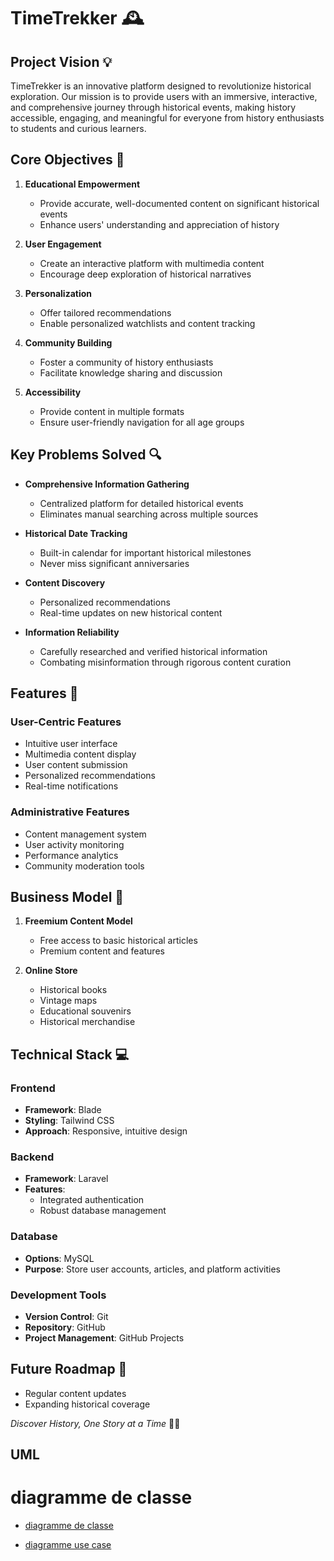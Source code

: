 # TimeTrekker 🕰️

## Project Vision 💡

TimeTrekker is an innovative platform designed to revolutionize historical exploration. Our mission is to provide users with an immersive, interactive, and comprehensive journey through historical events, making history accessible, engaging, and meaningful for everyone from history enthusiasts to students and curious learners.

## Core Objectives 🎯

1. **Educational Empowerment** 
   - Provide accurate, well-documented content on significant historical events
   - Enhance users' understanding and appreciation of history

2. **User Engagement**
   - Create an interactive platform with multimedia content
   - Encourage deep exploration of historical narratives

3. **Personalization**
   - Offer tailored recommendations
   - Enable personalized watchlists and content tracking

4. **Community Building**
   - Foster a community of history enthusiasts
   - Facilitate knowledge sharing and discussion

5. **Accessibility**
   - Provide content in multiple formats 
   - Ensure user-friendly navigation for all age groups

## Key Problems Solved 🔍

- **Comprehensive Information Gathering**
  - Centralized platform for detailed historical events
  - Eliminates manual searching across multiple sources

- **Historical Date Tracking**
  - Built-in calendar for important historical milestones
  - Never miss significant anniversaries

- **Content Discovery**
  - Personalized recommendations
  - Real-time updates on new historical content

- **Information Reliability**
  - Carefully researched and verified historical information
  - Combating misinformation through rigorous content curation

## Features 🌟

### User-Centric Features
- Intuitive user interface
- Multimedia content display
- User content submission
- Personalized recommendations
- Real-time notifications

### Administrative Features
- Content management system
- User activity monitoring
- Performance analytics
- Community moderation tools

## Business Model 💼

1. **Freemium Content Model**
   - Free access to basic historical articles
   - Premium content and features

2. **Online Store**
   - Historical books
   - Vintage maps
   - Educational souvenirs
   - Historical merchandise

## Technical Stack 💻

### Frontend
- **Framework**: Blade
- **Styling**: Tailwind CSS 
- **Approach**: Responsive, intuitive design

### Backend
- **Framework**: Laravel
- **Features**: 
  - Integrated authentication
  - Robust database management

### Database
- **Options**: MySQL 
- **Purpose**: Store user accounts, articles, and platform activities

### Development Tools
- **Version Control**: Git
- **Repository**: GitHub
- **Project Management**:  GitHub Projects

## Future Roadmap 🚀
- Regular content updates
- Expanding historical coverage

*Discover History, One Story at a Time* 📜✨



## UML 

# diagramme de classe 
- <a href ="https://lucid.app/lucidchart/c1b3d48c-ea11-4baa-a6d0-bd6f8fa1b810/edit?beaconFlowId=F491089888660335&page=0_0&invitationId=inv_fed2e582-1dd0-48bf-90c8-b5286ba0e6d9">diagramme de classe</a>

- <a href ="https://app.diagrams.net/#G1KqjDBeMjTj9EE-xokliuhyZ_rUzawXHn#%7B%22pageId%22%3A%22ZVlPQ_mIUgSCvwwKH8g_%22%7D">diagramme use case</a>
